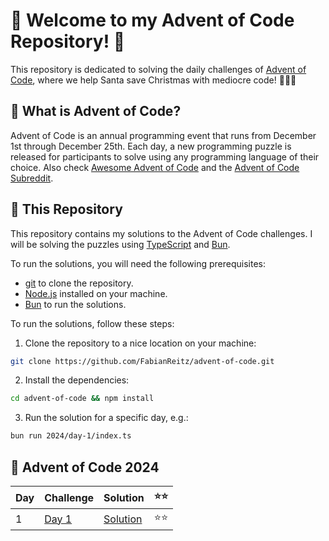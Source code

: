 # 🎄 Welcome to my Advent of Code Repository! 🎁

This repository is dedicated to solving the daily challenges of [Advent of Code](https://adventofcode.com/), where we help Santa save Christmas with mediocre code! 🎅🎁🎄

## 🎄 What is Advent of Code?

Advent of Code is an annual programming event that runs from December 1st through December 25th. Each day, a new programming puzzle is released for participants to solve using any programming language of their choice. Also check [Awesome Advent of Code](https://github.com/Bogdanp/awesome-advent-of-code) and the [Advent of Code Subreddit](https://www.reddit.com/r/adventofcode/).

## 🎄 This Repository

This repository contains my solutions to the Advent of Code challenges. I will be solving the puzzles using [TypeScript](https://www.typescriptlang.org/) and [Bun](https://bun.sh/).

To run the solutions, you will need the following prerequisites:

- [git](https://git-scm.com/) to clone the repository.
- [Node.js](https://nodejs.org/en/) installed on your machine.
- [Bun](https://bun.sh/) to run the solutions.

To run the solutions, follow these steps:

1. Clone the repository to a nice location on your machine:

```bash
git clone https://github.com/FabianReitz/advent-of-code.git
```

2. Install the dependencies:

```bash
cd advent-of-code && npm install
```

3. Run the solution for a specific day, e.g.:

```bash
bun run 2024/day-1/index.ts
```

## 🎄 Advent of Code 2024

| Day | Challenge                                    | Solution                        | ⭐️⭐️ |
| --- | -------------------------------------------- | ------------------------------- | ------ |
| 1   | [Day 1](https://adventofcode.com/2024/day/1) | [Solution](2024/day-1/index.ts) | ⭐️⭐️ |
